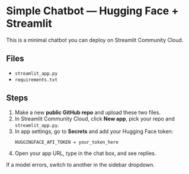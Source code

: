 # Simple Chatbot — Hugging Face + Streamlit

This is a minimal chatbot you can deploy on Streamlit Community Cloud.

## Files
- `streamlit_app.py`
- `requirements.txt`

## Steps
1. Make a new **public GitHub repo** and upload these two files.
2. In Streamlit Community Cloud, click **New app**, pick your repo and `streamlit_app.py`.
3. In app settings, go to **Secrets** and add your Hugging Face token:
   ```
   HUGGINGFACE_API_TOKEN = your_token_here
   ```
4. Open your app URL, type in the chat box, and see replies.

If a model errors, switch to another in the sidebar dropdown.
